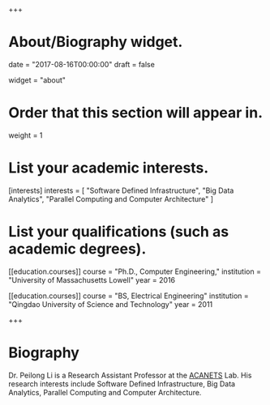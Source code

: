 +++
# About/Biography widget.

date = "2017-08-16T00:00:00"
draft = false

widget = "about"

# Order that this section will appear in.
weight = 1

# List your academic interests.
[interests]
  interests = [
    "Software Defined Infrastructure",
    "Big Data Analytics",
    "Parallel Computing and Computer Architecture"
  ]

# List your qualifications (such as academic degrees).
[[education.courses]]
  course = "Ph.D., Computer Engineering,"
  institution = "University of Massachusetts Lowell"
  year = 2016

[[education.courses]]
  course = "BS, Electrical Engineering"
  institution = "Qingdao University of Science and Technology"
  year = 2011

+++

# Biography


Dr. Peilong Li is a Research Assistant Professor at the <a href="https://acanets.uml.edu" target="_blank">ACANETS</a> Lab. His research interests include Software Defined Infrastructure, Big Data Analytics, Parallel Computing and Computer Architecture.

